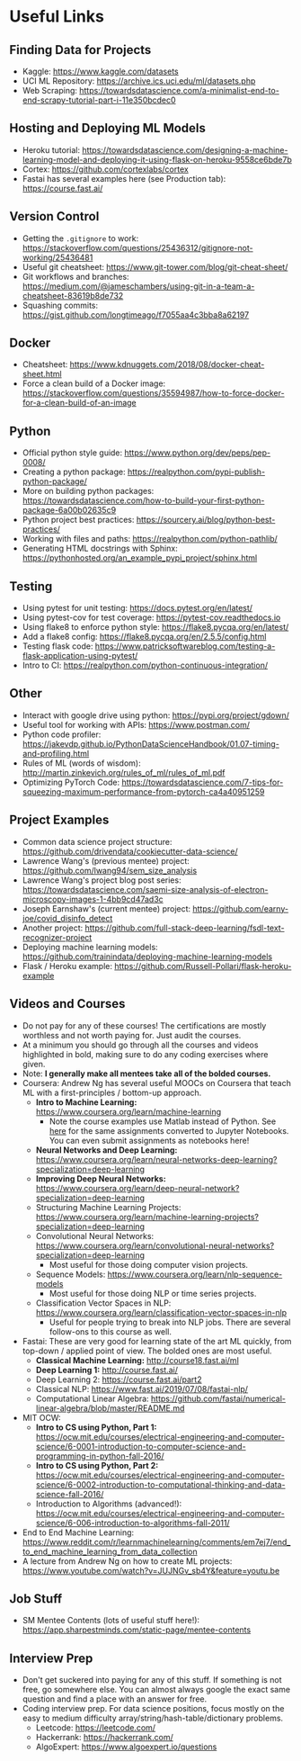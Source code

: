 # Useful Links

## Finding Data for Projects
- Kaggle: https://www.kaggle.com/datasets
- UCI ML Repository: https://archive.ics.uci.edu/ml/datasets.php
- Web Scraping: https://towardsdatascience.com/a-minimalist-end-to-end-scrapy-tutorial-part-i-11e350bcdec0

## Hosting and Deploying ML Models
- Heroku tutorial: https://towardsdatascience.com/designing-a-machine-learning-model-and-deploying-it-using-flask-on-heroku-9558ce6bde7b
- Cortex: https://github.com/cortexlabs/cortex
- Fastai has several examples here (see Production tab): https://course.fast.ai/

## Version Control
- Getting the `.gitignore` to work: https://stackoverflow.com/questions/25436312/gitignore-not-working/25436481
- Useful git cheatsheet: https://www.git-tower.com/blog/git-cheat-sheet/
- Git workflows and branches: https://medium.com/@jameschambers/using-git-in-a-team-a-cheatsheet-83619b8de732
- Squashing commits: https://gist.github.com/longtimeago/f7055aa4c3bba8a62197

## Docker
- Cheatsheet: https://www.kdnuggets.com/2018/08/docker-cheat-sheet.html
- Force a clean build of a Docker image: https://stackoverflow.com/questions/35594987/how-to-force-docker-for-a-clean-build-of-an-image

## Python
- Official python style guide: https://www.python.org/dev/peps/pep-0008/
- Creating a python package: https://realpython.com/pypi-publish-python-package/
- More on building python packages: https://towardsdatascience.com/how-to-build-your-first-python-package-6a00b02635c9
- Python project best practices: https://sourcery.ai/blog/python-best-practices/
- Working with files and paths: https://realpython.com/python-pathlib/
- Generating HTML docstrings with Sphinx: https://pythonhosted.org/an_example_pypi_project/sphinx.html

## Testing
- Using pytest for unit testing: https://docs.pytest.org/en/latest/
- Using pytest-cov for test coverage: https://pytest-cov.readthedocs.io
- Using flake8 to enforce python style: https://flake8.pycqa.org/en/latest/
- Add a flake8 config: https://flake8.pycqa.org/en/2.5.5/config.html
- Testing flask code: https://www.patricksoftwareblog.com/testing-a-flask-application-using-pytest/
- Intro to CI: https://realpython.com/python-continuous-integration/

## Other
- Interact with google drive using python: https://pypi.org/project/gdown/
- Useful tool for working with APIs: https://www.postman.com/
- Python code profiler: https://jakevdp.github.io/PythonDataScienceHandbook/01.07-timing-and-profiling.html
- Rules of ML (words of wisdom): http://martin.zinkevich.org/rules_of_ml/rules_of_ml.pdf
- Optimizing PyTorch Code: https://towardsdatascience.com/7-tips-for-squeezing-maximum-performance-from-pytorch-ca4a40951259

## Project Examples
- Common data science project structure: https://github.com/drivendata/cookiecutter-data-science/
- Lawrence Wang's (previous mentee) project: https://github.com/lwang94/sem_size_analysis
- Lawrence Wang's project blog post series: https://towardsdatascience.com/saemi-size-analysis-of-electron-microscopy-images-1-4bb9cd47ad3c
- Joseph Earnshaw's (current mentee) project: https://github.com/earny-joe/covid_disinfo_detect
- Another project: https://github.com/full-stack-deep-learning/fsdl-text-recognizer-project
- Deploying machine learning models: https://github.com/trainindata/deploying-machine-learning-models
- Flask / Heroku example: https://github.com/Russell-Pollari/flask-heroku-example

## Videos and Courses
- Do not pay for any of these courses! The certifications are mostly worthless and not worth paying for. Just audit the courses.
- At a minimum you should go through all the courses and videos highlighted in bold, making sure to do any coding exercises where given.
- Note: **I generally make all mentees take all of the bolded courses.**
- Coursera: Andrew Ng has several useful MOOCs on Coursera that teach ML with a first-principles / bottom-up approach.
    - **Intro to Machine Learning:** https://www.coursera.org/learn/machine-learning
        - Note the course examples use Matlab instead of Python. See [here](https://github.com/dibgerge/ml-coursera-python-assignments) for the same assignments converted to Jupyter Notebooks. You can even submit assignments as notebooks here!
    - **Neural Networks and Deep Learning:** https://www.coursera.org/learn/neural-networks-deep-learning?specialization=deep-learning
    - **Improving Deep Neural Networks:** https://www.coursera.org/learn/deep-neural-network?specialization=deep-learning
    - Structuring Machine Learning Projects: https://www.coursera.org/learn/machine-learning-projects?specialization=deep-learning
    - Convolutional Neural Networks: https://www.coursera.org/learn/convolutional-neural-networks?specialization=deep-learning
        - Most useful for those doing computer vision projects.
    - Sequence Models: https://www.coursera.org/learn/nlp-sequence-models
        - Most useful for those doing NLP or time series projects.
    - Classification Vector Spaces in NLP: https://www.coursera.org/learn/classification-vector-spaces-in-nlp
        - Useful for people trying to break into NLP jobs. There are several follow-ons to this course as well.
- Fastai: These are very good for learning state of the art ML quickly, from top-down / applied point of view. The bolded ones are most useful.
    - **Classical Machine Learning:** http://course18.fast.ai/ml
    - **Deep Learning 1:** http://course.fast.ai/
    - Deep Learning 2: https://course.fast.ai/part2
    - Classical NLP: https://www.fast.ai/2019/07/08/fastai-nlp/
    - Computational Linear Algebra: https://github.com/fastai/numerical-linear-algebra/blob/master/README.md
- MIT OCW:
    - **Intro to CS using Python, Part 1:** https://ocw.mit.edu/courses/electrical-engineering-and-computer-science/6-0001-introduction-to-computer-science-and-programming-in-python-fall-2016/
    - **Intro to CS using Python, Part 2:** https://ocw.mit.edu/courses/electrical-engineering-and-computer-science/6-0002-introduction-to-computational-thinking-and-data-science-fall-2016/
    - Introduction to Algorithms (advanced!): https://ocw.mit.edu/courses/electrical-engineering-and-computer-science/6-006-introduction-to-algorithms-fall-2011/
- End to End Machine Learning: https://www.reddit.com/r/learnmachinelearning/comments/em7ej7/end_to_end_machine_learning_from_data_collection
- A lecture from Andrew Ng on how to create ML projects: https://www.youtube.com/watch?v=JUJNGv_sb4Y&feature=youtu.be

## Job Stuff
- SM Mentee Contents (lots of useful stuff here!): https://app.sharpestminds.com/static-page/mentee-contents

## Interview Prep
- Don't get suckered into paying for any of this stuff. If something is not free, go somewhere else. You can almost always google the exact same question and find a place with an answer for free.
- Coding interview prep. For data science positions, focus mostly on the easy to medium difficulty array/string/hash-table/dictionary problems.
    - Leetcode: https://leetcode.com/
    - Hackerrank: https://hackerrank.com/
    - AlgoExpert: https://www.algoexpert.io/questions
